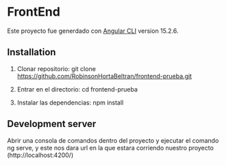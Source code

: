 # FrontEnd

Este proyecto fue generdado con  [Angular CLI](https://github.com/angular/angular-cli) version 15.2.6.

## Installation

1. Clonar repositorio: 
git clone https://github.com/RobinsonHortaBeltran/frontend-prueba.git

2. Entrar en el directorio:
cd frontend-prueba

3. Instalar las dependencias:
npm install
## Development server

Abrir una consola de comandos dentro del proyecto y ejecutar el comando 
ng serve, y este nos dara url en la que estara corriendo nuestro proyecto (http://localhost:4200/)
